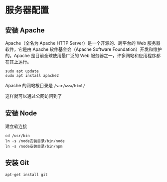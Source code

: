 # 服务器配置

## 安装 Apache

Apache（全名为 Apache HTTP Server）是一个开源的、跨平台的 Web 服务器软件，它是由 Apache 软件基金会（Apache Software Foundation）开发和维护的。Apache 是目前全球使用最广泛的 Web 服务器之一，许多网站和应用程序都在其上运行。

```shell
sudo apt update
sudo apt install apache2
```

Apache 的网站根目录是 `/var/www/html/`

这样就可以通过公网访问到了

## 安装 Node

建立软连接

```shell
cd /usr/bin
ln -s /node安装目录/bin/node
ln -s /node安装目录/bin/npm
```

## 安装 Git

```shell
apt-get install git
```
